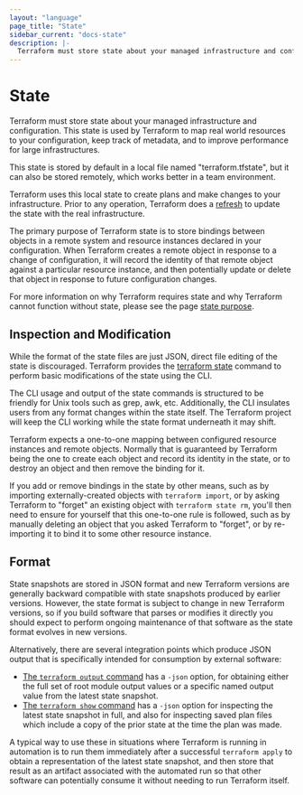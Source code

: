 ```yaml
---
layout: "language"
page_title: "State"
sidebar_current: "docs-state"
description: |-
  Terraform must store state about your managed infrastructure and configuration. This state is used by Terraform to map real world resources to your configuration, keep track of metadata, and to improve performance for large infrastructures.
---
```


# State

Terraform must store state about your managed infrastructure and
configuration. This state is used by Terraform to map real world
resources to your configuration, keep track of metadata, and to improve
performance for large infrastructures.

This state is stored by default in a local file named "terraform.tfstate",
but it can also be stored remotely, which works better in a team environment.

Terraform uses this local state to create plans and make changes to your
infrastructure. Prior to any operation, Terraform does a
[refresh](/docs/cli/commands/refresh.html) to update the state with the
real infrastructure.

The primary purpose of Terraform state is to store bindings between objects in
a remote system and resource instances declared in your configuration.
When Terraform creates a remote object in response to a change of configuration,
it will record the identity of that remote object against a particular
resource instance, and then potentially update or delete that object in
response to future configuration changes.

For more information on why Terraform requires state and why Terraform cannot
function without state, please see the page [state purpose](/docs/language/state/purpose.html).

## Inspection and Modification

While the format of the state files are just JSON, direct file editing
of the state is discouraged. Terraform provides the
[terraform state](/docs/cli/commands/state/index.html) command to perform
basic modifications of the state using the CLI.

The CLI usage and output of the state commands is structured to be
friendly for Unix tools such as grep, awk, etc. Additionally, the CLI
insulates users from any format changes within the state itself. The Terraform
project will keep the CLI working while the state format underneath it may
shift.

Terraform expects a one-to-one mapping between configured resource instances
and remote objects. Normally that is guaranteed by Terraform being the one
to create each object and record its identity in the state, or to destroy
an object and then remove the binding for it.

If you add or remove bindings in the state by other means, such as by importing
externally-created objects with `terraform import`, or by asking Terraform to
"forget" an existing object with `terraform state rm`, you'll then need to
ensure for yourself that this one-to-one rule is followed, such as by manually
deleting an object that you asked Terraform to "forget", or by re-importing it
to bind it to some other resource instance.

## Format

State snapshots are stored in JSON format and new Terraform versions are
generally backward compatible with state snapshots produced by earlier versions.
However, the state format is subject to change in new Terraform versions, so
if you build software that parses or modifies it directly you should expect
to perform ongoing maintenance of that software as the state format evolves
in new versions.

Alternatively, there are several integration points which produce JSON output
that is specifically intended for consumption by external software:

* [The `terraform output` command](/docs/cli/commands/output.html)
has a `-json` option, for obtaining either the full set of root module output
values or a specific named output value from the latest state snapshot.
* [The `terraform show` command](/docs/cli/commands/show.html) has a `-json`
option for inspecting the latest state snapshot in full, and also for
inspecting saved plan files which include a copy of the prior state at the
time the plan was made.

A typical way to use these in situations where Terraform is running in
automation is to run them immediately after a successful `terraform apply`
to obtain a representation of the latest state snapshot, and then store that
result as an artifact associated with the automated run so that other software
can potentially consume it without needing to run Terraform itself.
